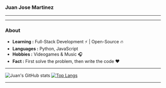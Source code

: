 ### Juan Jose Martinez 
---------------------------------------------------------------------------------------------------------------------------------------------------------------------------------

---------------------------------------------------------------------------------------------------------------------------------------------------------------------------------
### About

-  **Learning :** Full-Stack Development :zap: | Open-Source :fire:	
-  **Languages :** Python, JavaScript
-  **Hobbies :** Videogames & Music :headphones:
-  **Fact :** First solve the problem, then write the code :heart: 

---------------------------------------------------------------------------------------------------------------------------------------------------------------------------------
![Juan's GitHub stats](https://github-readme-stats.vercel.app/api?username=jmartinezgr&show_icons=true&bg_color=00000000)
[![Top Langs](https://github-readme-stats.vercel.app/api/top-langs/?username=jmartinezgr&layout=compact)](https://github.com/anuraghazra/github-readme-stats)

---------------------------------------------------------------------------------------------------------------------------------------------------------------------------------
